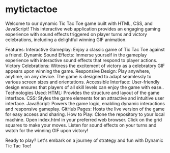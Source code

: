 # mytictactoe
Welcome to our dynamic Tic Tac Toe game built with HTML, CSS, and JavaScript! This interactive web application provides an engaging gaming experience with sound effects triggered on player turns and victory celebrations, including a delightful winning GIF animation.

Features:
Interactive Gameplay: Enjoy a classic game of Tic Tac Toe against a friend.
Dynamic Sound Effects: Immerse yourself in the gameplay experience with interactive sound effects that respond to player actions.
Victory Celebrations: Witness the excitement of victory as a celebratory GIF appears upon winning the game.
Responsive Design: Play anywhere, anytime, on any device. The game is designed to adapt seamlessly to various screen sizes and orientations.
Accessible Interface: User-friendly design ensures that players of all skill levels can enjoy the game with ease..
Technologies Used:
HTML: Provides the structure and layout of the game interface.
CSS: Styles the game elements for an attractive and intuitive user interface.
JavaScript: Powers the game logic, enabling dynamic interactions and responsive gameplay.
GitHub Pages: Hosts the live version of the game for easy access and sharing.
How to Play:
Clone the repository to your local machine.
Open index.html in your preferred web browser.
Click on the grid squares to make your moves.
Listen for sound effects on your turns and watch for the winning GIF upon victory!

Ready to play? Let's embark on a journey of strategy and fun with Dynamic Tic Tac Toe!


